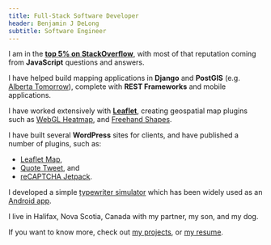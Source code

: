 ```yaml
---
title: Full-Stack Software Developer
header: Benjamin J DeLong
subtitle: Software Engineer
---
```


I am in the **[top 5% on StackOverflow](https://stackoverflow.com/users/488784/bozdoz)**, with most of that reputation coming from **JavaScript** questions and answers.

I have helped build mapping applications in **Django** and **PostGIS** (e.g. [Alberta Tomorrow](/projects/alberta-tomorrow)), complete with **REST Frameworks** and mobile applications. 

I have worked extensively with **[Leaflet](http://leafletjs.com/)**, creating geospatial map plugins such as [<i class="fa fa-github"></i> WebGL Heatmap](https://github.com/ursudio/leaflet-webgl-heatmap), and [<i class="fa fa-github"></i> Freehand Shapes](https://github.com/bozdoz/leaflet-freehandshapes).

I have built several **WordPress** sites for clients, and have published a number of plugins, such as:

- [<i class="fa fa-wordpress"></i> Leaflet Map](https://wordpress.org/plugins/leaflet-map/), 
- [<i class="fa fa-wordpress"></i> Quote Tweet](https://wordpress.org/plugins/quote-tweet/), and 
- [<i class="fa fa-wordpress"></i> reCAPTCHA Jetpack](https://wordpress.org/plugins/recaptcha-jetpack/).

I developed a simple [typewriter simulator](/projects/typewrite-something) which has been widely used as an [Android app](https://play.google.com/store/apps/details?id=com.phonegap.typewritesomething).

I live in Halifax, Nova Scotia, Canada with my partner, my son, and my dog.

If you want to know more, check out [my projects](/projects), or [my resume](/resume).